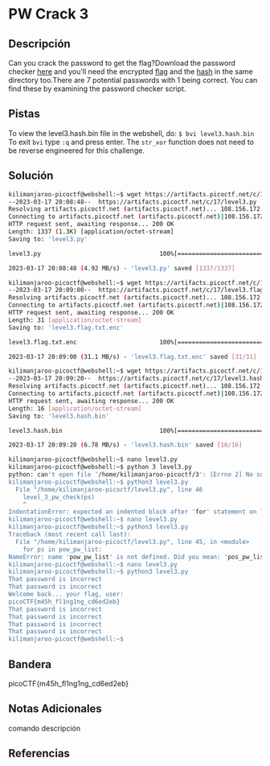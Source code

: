 # PW Crack 3

## Descripción
Can you crack the password to get the flag?Download the password checker [here](https://artifacts.picoctf.net/c/17/level3.py) and you'll need the encrypted [flag](https://artifacts.picoctf.net/c/17/level3.flag.txt.enc) and the [hash](https://artifacts.picoctf.net/c/17/level3.hash.bin) in the same directory too.There are 7 potential passwords with 1 being correct. You can find these by examining the password checker script.
## Pistas
To view the level3.hash.bin file in the webshell, do: `$ bvi level3.hash.bin`
To exit `bvi` type `:q` and press enter.
The `str_xor` function does not need to be reverse engineered for this challenge.
## Solución
```bash
kilimanjaroo-picoctf@webshell:~$ wget https://artifacts.picoctf.net/c/17/level3.py
--2023-03-17 20:08:48--  https://artifacts.picoctf.net/c/17/level3.py
Resolving artifacts.picoctf.net (artifacts.picoctf.net)... 108.156.172.120, 108.156.172.42, 108.156.172.6, ...
Connecting to artifacts.picoctf.net (artifacts.picoctf.net)|108.156.172.120|:443... connected.
HTTP request sent, awaiting response... 200 OK
Length: 1337 (1.3K) [application/octet-stream]
Saving to: 'level3.py'

level3.py                                 100%[===================================================================================>]   1.31K  --.-KB/s    in 0s      

2023-03-17 20:08:48 (4.92 MB/s) - 'level3.py' saved [1337/1337]

kilimanjaroo-picoctf@webshell:~$ wget https://artifacts.picoctf.net/c/17/level3.flag.txt.enc
--2023-03-17 20:09:00--  https://artifacts.picoctf.net/c/17/level3.flag.txt.enc
Resolving artifacts.picoctf.net (artifacts.picoctf.net)... 108.156.172.120, 108.156.172.42, 108.156.172.6, ...
Connecting to artifacts.picoctf.net (artifacts.picoctf.net)|108.156.172.120|:443... connected.
HTTP request sent, awaiting response... 200 OK
Length: 31 [application/octet-stream]
Saving to: 'level3.flag.txt.enc'

level3.flag.txt.enc                       100%[===================================================================================>]      31  --.-KB/s    in 0s      

2023-03-17 20:09:00 (31.1 MB/s) - 'level3.flag.txt.enc' saved [31/31]

kilimanjaroo-picoctf@webshell:~$ wget https://artifacts.picoctf.net/c/17/level3.hash.bin
--2023-03-17 20:09:20--  https://artifacts.picoctf.net/c/17/level3.hash.bin
Resolving artifacts.picoctf.net (artifacts.picoctf.net)... 108.156.172.74, 108.156.172.6, 108.156.172.42, ...
Connecting to artifacts.picoctf.net (artifacts.picoctf.net)|108.156.172.74|:443... connected.
HTTP request sent, awaiting response... 200 OK
Length: 16 [application/octet-stream]
Saving to: 'level3.hash.bin'

level3.hash.bin                           100%[===================================================================================>]      16  --.-KB/s    in 0s      

2023-03-17 20:09:20 (6.78 MB/s) - 'level3.hash.bin' saved [16/16]

kilimanjaroo-picoctf@webshell:~$ nano level3.py 
kilimanjaroo-picoctf@webshell:~$ python 3 level3.py 
python: can't open file '/home/kilimanjaroo-picoctf/3': [Errno 2] No such file or directory
kilimanjaroo-picoctf@webshell:~$ python3 level3.py 
  File "/home/kilimanjaroo-picoctf/level3.py", line 46
    level_3_pw_check(ps)
    ^
IndentationError: expected an indented block after 'for' statement on line 45
kilimanjaroo-picoctf@webshell:~$ nano level3.py 
kilimanjaroo-picoctf@webshell:~$ python3 level3.py 
Traceback (most recent call last):
  File "/home/kilimanjaroo-picoctf/level3.py", line 45, in <module>
    for ps in pow_pw_list:
NameError: name 'pow_pw_list' is not defined. Did you mean: 'pos_pw_list'?
kilimanjaroo-picoctf@webshell:~$ nano level3.py 
kilimanjaroo-picoctf@webshell:~$ python3 level3.py 
That password is incorrect
That password is incorrect
Welcome back... your flag, user:
picoCTF{m45h_fl1ng1ng_cd6ed2eb}
That password is incorrect
That password is incorrect
That password is incorrect
That password is incorrect
kilimanjaroo-picoctf@webshell:~$ 
```
## Bandera
picoCTF{m45h_fl1ng1ng_cd6ed2eb}

## Notas Adicionales 
comando          descripción

## Referencias